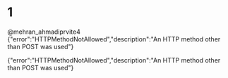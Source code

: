 # 1
@mehran_ahmadiprvite4
{"error":"HTTPMethodNotAllowed","description":"An HTTP method other than POST was used"}

{"error":"HTTPMethodNotAllowed","description":"An HTTP method other than POST was used"}
